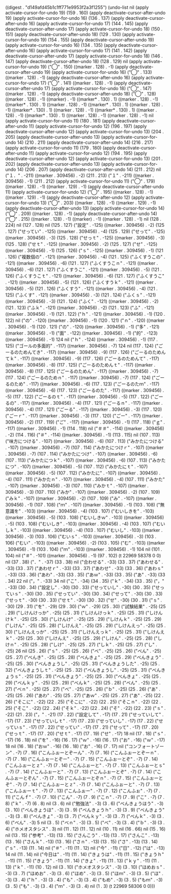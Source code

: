 
((digest . "d149afd45b1c1ff771e9953f2a3f1255") (undo-list nil (apply activate-cursor-for-undo 19) (159 . 160) (apply deactivate-cursor-after-undo 19) (apply activate-cursor-for-undo 16) (136 . 137) (apply deactivate-cursor-after-undo 16) (apply activate-cursor-for-undo 17) (144 . 145) (apply deactivate-cursor-after-undo 17) (apply activate-cursor-for-undo 18) (150 . 151) (apply deactivate-cursor-after-undo 18) (129 . 130) (apply activate-cursor-for-undo 19) (154 . 155) (apply deactivate-cursor-after-undo 19) (apply activate-cursor-for-undo 16) (134 . 135) (apply deactivate-cursor-after-undo 16) (apply activate-cursor-for-undo 17) (141 . 142) (apply deactivate-cursor-after-undo 17) (apply activate-cursor-for-undo 18) (146 . 147) (apply deactivate-cursor-after-undo 18) (128 . 129) nil (apply activate-cursor-for-undo 19) ("◯" . 150) ((marker . 128) . -1) (apply deactivate-cursor-after-undo 19) (apply activate-cursor-for-undo 16) ("◯" . 133) ((marker . 128) . -1) (apply deactivate-cursor-after-undo 16) (apply activate-cursor-for-undo 17) ("◯" . 141) ((marker . 128) . -1) (apply deactivate-cursor-after-undo 17) (apply activate-cursor-for-undo 18) ("◯" . 147) ((marker . 128) . -1) (apply deactivate-cursor-after-undo 18) ("◯" . 128) ((marker . 128) . -1) ((marker) . -1) ((marker* . 130) . 1) ((marker . 128) . -1) ((marker* . 130) . 1) ((marker . 128) . -1) ((marker* . 130) . 1) ((marker . 128) . -1) ((marker* . 130) . 1) ((marker . 128) . -1) ((marker* . 130) . 1) ((marker . 128) . -1) ((marker* . 130) . 1) ((marker . 128) . -1) ((marker . 128) . -1) nil (apply activate-cursor-for-undo 11) (180 . 181) (apply deactivate-cursor-after-undo 11) (apply activate-cursor-for-undo 12) (196 . 197) (apply deactivate-cursor-after-undo 12) (apply activate-cursor-for-undo 13) (204 . 205) (apply deactivate-cursor-after-undo 13) (apply activate-cursor-for-undo 14) (210 . 211) (apply deactivate-cursor-after-undo 14) (216 . 217) (apply activate-cursor-for-undo 11) (179 . 180) (apply deactivate-cursor-after-undo 11) (apply activate-cursor-for-undo 12) (194 . 195) (apply deactivate-cursor-after-undo 12) (apply activate-cursor-for-undo 13) (201 . 202) (apply deactivate-cursor-after-undo 13) (apply activate-cursor-for-undo 14) (206 . 207) (apply deactivate-cursor-after-undo 14) (211 . 212) nil ("１．" . -211) ((marker . 309456) . -2) (211 . 213) ("１" . -211) ((marker . 309456) . -1) (211 . 212) (apply activate-cursor-for-undo 11) ("◯" . 179) ((marker . 128) . -1) ((marker . 129) . -1) (apply deactivate-cursor-after-undo 11) (apply activate-cursor-for-undo 12) ("◯" . 195) ((marker . 128) . -1) ((marker . 129) . -1) (apply deactivate-cursor-after-undo 12) (apply activate-cursor-for-undo 13) ("◯" . 203) ((marker . 128) . -1) ((marker . 129) . -1) (apply deactivate-cursor-after-undo 13) (apply activate-cursor-for-undo 14) ("◯" . 209) ((marker . 128) . -1) (apply deactivate-cursor-after-undo 14) ("◯" . 215) ((marker . 128) . -1) ((marker) . -1) ((marker . 128) . -1) nil (128 . 224) nil (127 . 128) nil (125 . 127) ("設定" . -125) ((marker . 309456) . -2) (125 . 127) ("せってい" . -125) ((marker . 309456) . -4) (125 . 129) ("せって" . -125) ((marker . 309456) . -3) (125 . 128) ("せっｔ" . -125) ((marker . 309456) . -3) (125 . 128) ("せｔ" . -125) ((marker . 309456) . -2) (125 . 127) ("せ" . -125) ((marker . 309456) . -1) (125 . 126) ("ｓ" . -125) ((marker . 309456) . -1) (121 . 126) ("複数個の" . -121) ((marker . 309456) . -4) (121 . 125) ("ふくすうこの" . -121) ((marker . 309456) . -6) (121 . 127) ("ふくすうこｎ" . -121) ((marker . 309456) . -6) (121 . 127) ("ふくすうこ" . -121) ((marker . 309456) . -5) (121 . 126) ("ふくすうこｔ" . -121) ((marker . 309456) . -6) (121 . 127) ("ふくすうこ" . -121) ((marker . 309456) . -5) (121 . 126) ("ふくすうｋ" . -121) ((marker . 309456) . -5) (121 . 126) ("ふくすう" . -121) ((marker . 309456) . -4) (121 . 125) ("ふくす" . -121) ((marker . 309456) . -3) (121 . 124) ("ふくｓ" . -121) ((marker . 309456) . -3) (121 . 124) ("ふく" . -121) ((marker . 309456) . -2) (121 . 123) ("ふｋ" . -121) ((marker . 309456) . -2) (121 . 123) ("ふ" . -121) ((marker . 309456) . -1) (121 . 122) ("ｈ" . -121) ((marker . 309456) . -1) (120 . 122) nil ("の" . -120) ((marker . 309456) . -1) (120 . 121) ("ｎ" . -120) ((marker . 309456) . -1) (120 . 121) ("の" . -120) ((marker . 309456) . -1) ("多" . -121) ((marker . 309456) . -1) ("面" . -122) ((marker . 309456) . -1) ("的" . -123) ((marker . 309456) . -1) 124 nil ("ｈ" . -124) ((marker . 309456) . -1) (117 . 125) ("ゴールの多面的" . -117) ((marker . 309456) . -7) 124 nil (117 . 124) ("ごーるのためんてき" . -117) ((marker . 309456) . -9) (117 . 126) ("ごーるのためんてｋ" . -117) ((marker . 309456) . -9) (117 . 126) ("ごーるのためんて" . -117) ((marker . 309456) . -8) (117 . 125) ("ごーるのためんｔ" . -117) ((marker . 309456) . -8) (117 . 125) ("ごーるのためん" . -117) ((marker . 309456) . -7) (117 . 124) ("ごーるのためｎ" . -117) ((marker . 309456) . -7) (117 . 124) ("ごーるのため" . -117) ((marker . 309456) . -6) (117 . 123) ("ごーるのたｍ" . -117) ((marker . 309456) . -6) (117 . 123) ("ごーるのた" . -117) ((marker . 309456) . -5) (117 . 122) ("ごーるのｔ" . -117) ((marker . 309456) . -5) (117 . 122) ("ごーるの" . -117) ((marker . 309456) . -4) (117 . 121) ("ごーるｎ" . -117) ((marker . 309456) . -4) (117 . 121) ("ごーる" . -117) ((marker . 309456) . -3) (117 . 120) ("ごーｒ" . -117) ((marker . 309456) . -3) (117 . 120) ("ごー" . -117) ((marker . 309456) . -2) (117 . 119) ("ご" . -117) ((marker . 309456) . -1) (117 . 118) ("ｇ" . -117) ((marker . 309456) . -1) (114 . 118) nil ("＃＃" . -114) ((marker . 309456) . -2) (114 . 116) ("＃" . -114) ((marker . 309456) . -1) (113 . 115) nil (107 . 113) ("味方につける" . -107) ((marker . 309456) . -6) (107 . 113) ("みかたにつける" . -107) ((marker . 309456) . -7) (107 . 114) ("みかたにつけｒ" . -107) ((marker . 309456) . -7) (107 . 114) ("みかたにつけ" . -107) ((marker . 309456) . -6) (107 . 113) ("みかたにつｋ" . -107) ((marker . 309456) . -6) (107 . 113) ("みかたにつ" . -107) ((marker . 309456) . -5) (107 . 112) ("みかたにｔ" . -107) ((marker . 309456) . -5) (107 . 112) ("みかたに" . -107) ((marker . 309456) . -4) (107 . 111) ("みかたｎ" . -107) ((marker . 309456) . -4) (107 . 111) ("みかた" . -107) ((marker . 309456) . -3) (107 . 110) ("みかｔ" . -107) ((marker . 309456) . -3) (107 . 110) ("みか" . -107) ((marker . 309456) . -2) (107 . 109) ("みｋ" . -107) ((marker . 309456) . -2) (107 . 109) ("み" . -107) ((marker . 309456) . -1) (107 . 108) ("ｍ" . -107) ((marker . 309456) . -1) (103 . 108) ("無意識を" . -103) ((marker . 309456) . -4) (103 . 107) ("むいしきを" . -103) ((marker . 309456) . -5) (103 . 108) ("むいしきｗ" . -103) ((marker . 309456) . -5) (103 . 108) ("むいしき" . -103) ((marker . 309456) . -4) (103 . 107) ("むいしｋ" . -103) ((marker . 309456) . -4) (103 . 107) ("むいし" . -103) ((marker . 309456) . -3) (103 . 106) ("むいｓ" . -103) ((marker . 309456) . -3) (103 . 106) ("むい" . -103) ((marker . 309456) . -2) (103 . 105) ("む" . -103) ((marker . 309456) . -1) (103 . 104) ("ｍ" . -103) ((marker . 309456) . -1) 104 nil (101 . 104) nil ("＃" . -101) ((marker . 309456) . -1) (97 . 102) (t 22969 58378 0 0) nil (37 . 38) ("．" . -37) (33 . 38) nil ("合わせる" . -33) (33 . 37) ("あわせる" . -33) (33 . 37) ("あわせｒ" . -33) (33 . 37) ("あわせ" . -33) (33 . 36) ("あわｓ" . -33) (33 . 36) ("あわ" . -33) (33 . 35) ("あｗ" . -33) (33 . 35) ("あ" . -33) (33 . 34) 22 nil ("，" . -33) 34 nil ("こ" . -34) (34 . 35) ("ｋ" . -34) (33 . 35) ("，" . -33) (30 . 34) ("設定し" . -30) (30 . 33) ("せっていし" . -30) (30 . 35) ("せっていｓ" . -30) (30 . 35) ("せってい" . -30) (30 . 34) ("せって" . -30) (30 . 33) ("せっｔ" . -30) (30 . 33) ("せｔ" . -30) (30 . 32) ("せ" . -30) (30 . 31) ("ｓ" . -30) (29 . 31) ("を" . -29) (29 . 30) ("ｗ" . -29) (25 . 30) ("試験結果" . -25) (25 . 29) ("しけんけっか" . -25) (25 . 31) ("しけんけっｋ" . -25) (25 . 31) ("しけんけｋ" . -25) (25 . 30) ("しけんけ" . -25) (25 . 29) ("しけんｋ" . -25) (25 . 29) ("しけん" . -25) (25 . 28) ("しけんえ" . -25) (25 . 29) ("しけんえっ" . -25) (25 . 30) ("しけんえっか" . -25) (25 . 31) ("しけんえっｋ" . -25) (25 . 31) ("しけんえｋ" . -25) (25 . 30) ("しけんえ" . -25) (25 . 29) ("しけん" . -25) (25 . 28) ("しけｎ" . -25) (25 . 28) ("しけ" . -25) (25 . 27) ("しｋ" . -25) (25 . 27) ("し" . -25) 26 nil (25 . 26) ("ｓ" . -25) (25 . 26) ("べ" . -25) (25 . 26) ("べん" . -25) (25 . 27) ("べんき" . -25) (25 . 28) ("べんきょ" . -25) (25 . 29) ("べんきょう" . -25) (25 . 30) ("べんきょうし" . -25) (25 . 31) ("べんきょうした" . -25) (25 . 32) ("べんきょうしｔ" . -25) (25 . 32) ("べんきょうし" . -25) (25 . 31) ("べんきょうｓ" . -25) (25 . 31) ("べんきょう" . -25) (25 . 30) ("べんきょ" . -25) (25 . 29) ("べんｋｙ" . -25) (25 . 29) ("べんｋ" . -25) (25 . 28) ("べん" . -25) (25 . 27) ("べｎ" . -25) (25 . 27) ("べ" . -25) (25 . 26) ("ｂ" . -25) (25 . 26) ("あ" . -25) (25 . 26) ("あわ" . -25) (25 . 27) ("あｗ" . -25) (25 . 27) ("あ" . -25) (22 . 26) ("そこに" . -22) (22 . 25) ("そこに" . -22) (22 . 25) ("そこｎ" . -22) (22 . 25) ("そこ" . -22) (22 . 24) ("そｋ" . -22) (22 . 24) ("そ" . -22) (22 . 23) ("ｓ" . -22) (21 . 23) ("，" . -21) (17 . 22) ("設定して" . -17) (17 . 21) ("せっていして" . -17) (17 . 23) ("せっていしｔ" . -17) (17 . 23) ("せっていし" . -17) (17 . 22) ("せっていｓ" . -17) (17 . 22) ("せってい" . -17) (17 . 21) ("せって" . -17) (17 . 20) ("せっｔ" . -17) (17 . 20) ("せｔ" . -17) (17 . 19) ("せ" . -17) 18 nil (17 . 18) ("ｓ" . -17) (16 . 18) nil ("を" . -16) (16 . 17) ("ｗ" . -16) (16 . 17) ("お" . -16) ("ｗ" . -17) 18 nil (16 . 18) ("おｗ" . -16) (16 . 18) ("お" . -16) (7 . 17) nil ("コンフォートゾーン" . -7) (7 . 16) ("こんふぉーとぞーん" . -7) (7 . 16) ("こんふぉーとぞーｎ" . -7) (7 . 16) ("こんふぉーとぞー" . -7) (7 . 15) ("こんふぉーとぞ" . -7) (7 . 14) ("こんふぉーとｚ" . -7) (7 . 14) ("こんふぉーと" . -7) (7 . 13) ("こんふぉーとｓ" . -7) (7 . 14) ("こんふぉーと" . -7) (7 . 13) ("こんふぉーとぞ" . -7) (7 . 14) ("こんふぉーとぞん" . -7) (7 . 15) ("こんふぉーとぞｎ" . -7) (7 . 15) ("こんふぉーとぞ" . -7) (7 . 14) ("こんふぉーとｚ" . -7) (7 . 14) ("こんふぉーと" . -7) (7 . 13) ("こんふぉーｔ" . -7) (7 . 13) ("こんふぉー" . -7) (7 . 12) ("こんふぉ" . -7) (7 . 11) ("こんｆ" . -7) (7 . 10) ("こん" . -7) (7 . 9) ("こｎ" . -7) (7 . 9) ("こ" . -7) (7 . 8) ("ｋ" . -7) (6 . 8) nil (3 . 6) nil ("勉強法" . -3) (3 . 6) ("べんきょうほう" . -3) (3 . 10) ("べんきょうほ" . -3) (3 . 9) ("べんきょうｈ" . -3) (3 . 9) ("べんきょう" . -3) (3 . 8) ("べんきょ" . -3) (3 . 7) ("べんｋｙ" . -3) (3 . 7) ("べんｋ" . -3) (3 . 6) ("べん" . -3) 5 nil (3 . 5) ("べｎ" . -3) (3 . 5) ("べ" . -3) (3 . 4) ("ｂ" . -3) (3 . 4) ("ホメオスタシス" . 3) nil (11 . 12) (11 . 12) nil (10 . 11) nil (16 . 66) nil (15 . 16) nil (13 . 15) ("参考" . -13) (13 . 15) ("さんこう" . -13) (13 . 17) ("さんこ" . -13) (13 . 16) ("さんｋ" . -13) (13 . 16) ("さｎ" . -13) (13 . 15) ("さ" . -13) (13 . 14) ("ｓ" . -13) (11 . 14) nil ("＃" . -11) (11 . 12) nil ("今" . -11) ("日" . -12) ("は" . -13) 14 nil (11 . 14) nil ("今日は" . -11) (11 . 14) ("きょうは" . -11) (11 . 15) ("きょうｈ" . -11) (11 . 15) ("きょう" . -11) (11 . 14) ("きょ" . -11) (11 . 13) ("ｋｙ" . -11) (11 . 13) ("ｋ" . -11) (10 . 12) nil (3 . 10) ("ホメオスタシス" . -3) (3 . 10) ("ほめおｓ" . -3) (3 . 7) ("ほめお" . -3) (3 . 6) ("ほめ" . -3) (3 . 5) ("ほｍ" . -3) (3 . 5) ("ほ" . -3) (3 . 4) ("ｈ" . -3) (3 . 4) ("も" . -3) (3 . 4) ("もめ" . -3) (3 . 5) ("もｍ" . -3) (3 . 5) ("も" . -3) (3 . 4) ("ｍ" . -3) (3 . 4) nil (1 . 3) (t 22969 58306 0 0)))
